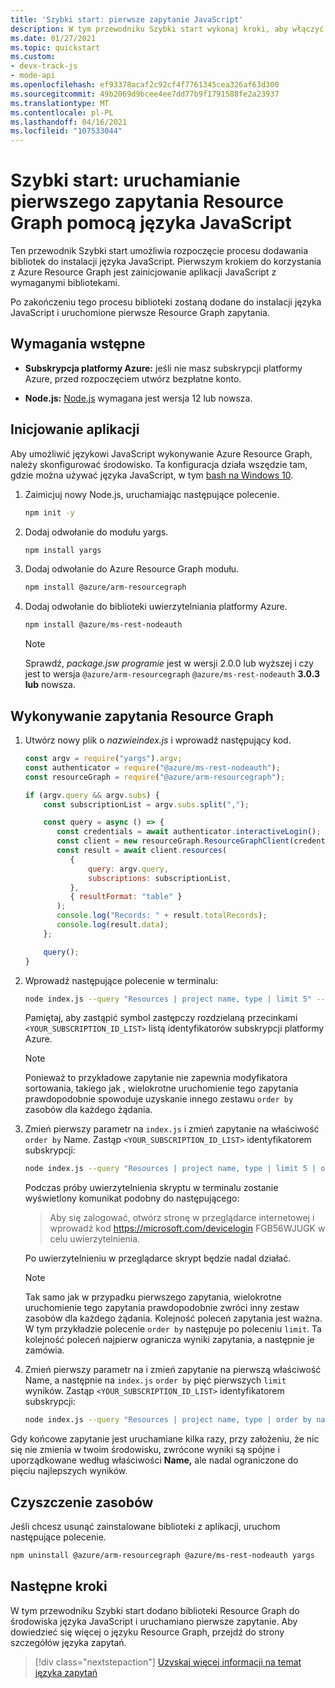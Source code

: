 ```yaml
---
title: 'Szybki start: pierwsze zapytanie JavaScript'
description: W tym przewodniku Szybki start wykonaj kroki, aby włączyć bibliotekę Resource Graph dla języka JavaScript i uruchomić pierwsze zapytanie.
ms.date: 01/27/2021
ms.topic: quickstart
ms.custom:
- devx-track-js
- mode-api
ms.openlocfilehash: ef93378acaf2c92cf4f7761345cea326af63d300
ms.sourcegitcommit: 49b2069d9bcee4ee7dd77b9f1791588fe2a23937
ms.translationtype: MT
ms.contentlocale: pl-PL
ms.lasthandoff: 04/16/2021
ms.locfileid: "107533044"
---
```

# <a name="quickstart-run-your-first-resource-graph-query-using-javascript"></a>Szybki start: uruchamianie pierwszego zapytania Resource Graph pomocą języka JavaScript

Ten przewodnik Szybki start umożliwia rozpoczęcie procesu dodawania bibliotek do instalacji języka JavaScript. Pierwszym krokiem do korzystania z Azure Resource Graph jest zainicjowanie aplikacji JavaScript z wymaganymi bibliotekami.

Po zakończeniu tego procesu biblioteki zostaną dodane do instalacji języka JavaScript i uruchomione pierwsze Resource Graph zapytania.

## <a name="prerequisites"></a>Wymagania wstępne

- **Subskrypcja platformy Azure:** jeśli nie masz subskrypcji [](https://azure.microsoft.com/free/) platformy Azure, przed rozpoczęciem utwórz bezpłatne konto.

- **Node.js:** [Node.js](https://nodejs.org/) wymagana jest wersja 12 lub nowsza.

## <a name="application-initialization"></a>Inicjowanie aplikacji

Aby umożliwić językowi JavaScript wykonywanie Azure Resource Graph, należy skonfigurować środowisko. Ta konfiguracja działa wszędzie tam, gdzie można używać języka JavaScript, w tym [bash na Windows 10](/windows/wsl/install-win10).

1. Zaimicjuj nowy Node.js, uruchamiając następujące polecenie.

   ```bash
   npm init -y
   ```

1. Dodaj odwołanie do modułu yargs.

   ```bash
   npm install yargs
   ```

1. Dodaj odwołanie do Azure Resource Graph modułu.

   ```bash
   npm install @azure/arm-resourcegraph
   ```

1. Dodaj odwołanie do biblioteki uwierzytelniania platformy Azure.

   ```bash
   npm install @azure/ms-rest-nodeauth
   ```

   > [!NOTE]
   > Sprawdź, _package.jsw programie_ jest w wersji 2.0.0 lub wyższej i czy jest to wersja `@azure/arm-resourcegraph`  `@azure/ms-rest-nodeauth` **3.0.3 lub** nowsza.

## <a name="query-the-resource-graph"></a>Wykonywanie zapytania Resource Graph

1. Utwórz nowy plik o _nazwieindex.js_ i wprowadź następujący kod.

   ```javascript
   const argv = require("yargs").argv;
   const authenticator = require("@azure/ms-rest-nodeauth");
   const resourceGraph = require("@azure/arm-resourcegraph");

   if (argv.query && argv.subs) {
       const subscriptionList = argv.subs.split(",");

       const query = async () => {
          const credentials = await authenticator.interactiveLogin();
          const client = new resourceGraph.ResourceGraphClient(credentials);
          const result = await client.resources(
             {
                 query: argv.query,
                 subscriptions: subscriptionList,
             },
             { resultFormat: "table" }
          );
          console.log("Records: " + result.totalRecords);
          console.log(result.data);
       };

       query();
   }
   ```

1. Wprowadź następujące polecenie w terminalu:

   ```bash
   node index.js --query "Resources | project name, type | limit 5" --subs <YOUR_SUBSCRIPTION_ID_LIST>
   ```

   Pamiętaj, aby zastąpić symbol zastępczy rozdzielaną przecinkami `<YOUR_SUBSCRIPTION_ID_LIST>` listą identyfikatorów subskrypcji platformy Azure.

   > [!NOTE]
   > Ponieważ to przykładowe zapytanie nie zapewnia modyfikatora sortowania, takiego jak , wielokrotne uruchomienie tego zapytania prawdopodobnie spowoduje uzyskanie innego zestawu `order by` zasobów dla każdego żądania.

1. Zmień pierwszy parametr na `index.js` i zmień zapytanie na właściwość `order by` Name.  Zastąp `<YOUR_SUBSCRIPTION_ID_LIST>` identyfikatorem subskrypcji:

   ```bash
   node index.js --query "Resources | project name, type | limit 5 | order by name asc" --subs "<YOUR_SUBSCRIPTION_ID_LIST>"
   ```

   Podczas próby uwierzytelnienia skryptu w terminalu zostanie wyświetlony komunikat podobny do następującego:

   > Aby się zalogować, otwórz stronę w przeglądarce internetowej i wprowadź kod https://microsoft.com/devicelogin FGB56WJUGK w celu uwierzytelnienia.

   Po uwierzytelnieniu w przeglądarce skrypt będzie nadal działać.

   > [!NOTE]
   > Tak samo jak w przypadku pierwszego zapytania, wielokrotne uruchomienie tego zapytania prawdopodobnie zwróci inny zestaw zasobów dla każdego żądania. Kolejność poleceń zapytania jest ważna. W tym przykładzie polecenie `order by` następuje po poleceniu `limit`. Ta kolejność poleceń najpierw ogranicza wyniki zapytania, a następnie je zamówia.

1. Zmień pierwszy parametr na i zmień zapytanie na pierwszą właściwość Name, a następnie na `index.js` `order by` pięć pierwszych  `limit` wyników. Zastąp `<YOUR_SUBSCRIPTION_ID_LIST>` identyfikatorem subskrypcji:

   ```bash
   node index.js --query "Resources | project name, type | order by name asc | limit 5" --subs "<YOUR_SUBSCRIPTION_ID_LIST>"
   ```

Gdy końcowe zapytanie jest uruchamiane kilka razy, przy założeniu, że nic się nie zmienia w twoim środowisku, zwrócone wyniki są spójne i uporządkowane według właściwości **Name,** ale nadal ograniczone do pięciu najlepszych wyników.

## <a name="clean-up-resources"></a>Czyszczenie zasobów

Jeśli chcesz usunąć zainstalowane biblioteki z aplikacji, uruchom następujące polecenie.

```bash
npm uninstall @azure/arm-resourcegraph @azure/ms-rest-nodeauth yargs
```

## <a name="next-steps"></a>Następne kroki

W tym przewodniku Szybki start dodano biblioteki Resource Graph do środowiska języka JavaScript i uruchamiano pierwsze zapytanie. Aby dowiedzieć się więcej o języku Resource Graph, przejdź do strony szczegółów języka zapytań.

> [!div class="nextstepaction"]
> [Uzyskaj więcej informacji na temat języka zapytań](./concepts/query-language.md)
